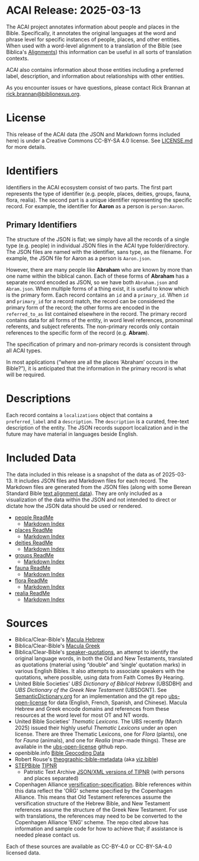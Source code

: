# ACAI Release: 2025-03-13

The ACAI project annotates information about people and places in the Bible. Specifically, it annotates the original languages at the word and phrase level for specific instances of people, places, and other entities. When used with a word-level alignment to a translation of the Bible (see Biblica's [Alignments](https://github.com/Clear-Bible/Alignments)) this information can be useful in all sorts of translation contexts.

ACAI also contains information about those entities including a preferred label, description, and information about relationships with other entities.

As you encounter issues or have questions, please contact Rick Brannan at rick.brannan@biblionexus.org.

# License

This release of the ACAI data (the JSON and Markdown forms included here) is under a Creative Commons CC-BY-SA 4.0 license. See [LICENSE.md](LICENSE.md) for more details.

# Identifiers

Identifiers in the ACAI ecosystem consist of two parts. The first part represents the type of identifier (e.g. people, places, deities, groups, fauna, flora, realia). The second part is a unique identifier representing the specific record. For example, the identifier for **Aaron** as a person is `person:Aaron`.

## Primary Identifiers

The structure of the JSON is flat; we simply have all the records of a single type (e.g. people) in individual JSON files in the ACAI type folder/directory. The JSON files are named with the identifier, sans type, as the filename. For example, the JSON file for Aaron as a person is `Aaron.json`.

However, there are many people like **Abraham** who are known by more than one name within the biblical canon. Each of these forms of **Abraham** has a separate record encoded as JSON, so we have both  `Abraham.json` and `Abram.json`. When multiple forms of a thing exist, it is useful to know which is the primary form. Each record contains an `id` and a `primary_id`. When `id` and `primary_id` for a record match, the record can be considered the primary form of the record; the other forms are encoded in the `referred_to_as` list contained elsewhere in the record. The primary record contains data for all forms of the entity, in word level references, pronominal referents, and subject referents. The non-primary records only contain references to the specific form of the record (e.g. **Abram**).

The specification of primary and non-primary records is consistent through all ACAI types.

In most applications (“where are all the places ‘Abraham’ occurs in the Bible?”), it is anticipated that the information in the primary record is what will be required.

# Descriptions

Each record contains a `localizations` object that contains a `preferred_label` and a `description`. The `description` is a curated, free-text description of the entity. The JSON records support localization and in the future may have material in languages beside English.

# Included Data

The data included in this release is a snapshot of the data as of 2025-03-13. It includes JSON files and Markdown files for each record. The Markdown files are generated from the JSON files (along with some Berean Standard Bible [text alignment data](https://github.com/Clear-Bible/Alignments)). They are only included as a visualization of the data within the JSON and not intended to direct or dictate how the JSON data should be used or rendered.

* [people ReadMe](people/README.md)
  * [Markdown Index](people/md/00-Index.md)
* [places ReadMe](places/README.md)
  * [Markdown Index](places/md/00-Index.md)
* [deities ReadMe](deities/README.md)
  * [Markdown Index](deities/md/00-Index.md)
* [groups ReadMe](groups/README.md)
  * [Markdown Index](groups/md/00-Index.md)
* [fauna ReadMe](fauna/README.md)
  * [Markdown Index](fauna/md/00-Index.md)
* [flora ReadMe](flora/README.md)
  * [Markdown Index](flora/md/00-Index.md)
* [realia ReadMe](realia/README.md)
  * [Markdown Index](realia/md/00-Index.md)
# Sources

* Biblica/Clear-Bible's [Macula Hebrew](https://github.com/Clear-Bible/macula-hebrew)
* Biblica/Clear-Bible's [Macula Greek](https://github.com/Clear-Bible/macula-greek)
* Biblica/Clear-Bible's [speaker-quotations](https://github.com/Clear-Bible/speaker-quotations), an attempt to identify the original language words, in both the Old and New Testaments, translated as quotations (material using “double” and ‘single’ quotation marks) in various English Bibles. It also attempts to associate speakers with the quotations, where possible, using data from Faith Comes By Hearing.
* United Bible Societies' _UBS Dictionary of Biblical Hebrew_ (UBSDBH) and _UBS Dictionary of the Greek New Testament_ (UBSDGNT). See [SemanticDictionary.org](https://semanticdictionary.org/) for an implementation and the git repo [ubs-open-license](https://github.com/ubsicap/ubs-open-license) for data (English, French, Spanish, and Chinese). Macula Hebrew and Greek encode domains and references from these resources at the word level for most OT and NT words.
* United Bible Societies' _Thematic Lexicons_. The UBS recently (March 2025) issued their highly useful  _Thematic Lexicons_ under an open license. There are three Thematic Lexicons, one for _Flora_ (plants), one for _Fauna_ (animals), and one for _Realia_ (man-made things). These are available in the [ubs-open-license](https://github.com/ubsicap/ubs-open-license/tree/main/flora-fauna-realia) github repo.
* openbible.info [Bible Geocoding Data](https://github.com/openbibleinfo/Bible-Geocoding-Data)
* Robert Rouse's [theographic-bible-metadata](https://github.com/robertrouse/theographic-bible-metadata) (aka [viz.bible](https://viz.bible))
* [STEPBible](https://www.stepbible.org) [TIPNR](https://github.com/STEPBible/STEPBible-Data/blob/master/TIPNR%20-%20Translators%20Individualised%20Proper%20Names%20with%20all%20References%20-%20STEPBible.org%20CC%20BY.txt) 
  * Patristic Text Archive [JSON/XML versions of TIPNR](https://github.com/PatristicTextArchive/tipnr_data) (with persons and places separated)
* Copenhagen Alliance [versification-specification](https://github.com/Copenhagen-Alliance/versification-specification). Bible references within this data reflect the 'ORG' scheme specified by the Copenhagen Alliance. This means that Old Testament references assume the versification structure of the Hebrew Bible, and New Testament references assume the structure of the Greek New Testament. For use with translations, the references may need to be be converted to the Copenhagen Alliance 'ENG' scheme. The repo cited above has information and sample code for how to achieve that; if assistance is needed please contact us.

Each of these sources are available as CC-BY-4.0 or CC-BY-SA-4.0 licensed data.

